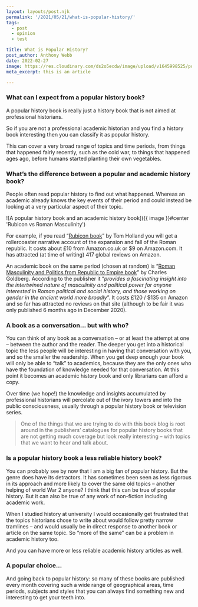 ```yaml
---
layout: layouts/post.njk
permalink: '/2021/05/21/what-is-popular-history/'
tags:
  - post
  - opinion
  - test

title: What is Popular History?
post_author: Anthony Webb
date: 2022-02-27
image: https://res.cloudinary.com/ds2o5ecdw/image/upload/v1645998525/posts/whatispopularhistory2.png
meta_excerpt: this is an article

---
```

### What can I expect from a popular history book?
A popular history book is really just a history book that is not aimed at professional historians.

So if you are not a professional academic historian and you find a history book interesting then you can classify it as popular history.

This can cover a very broad range of topics and time periods, from things that happened fairly recently, such as the cold war, to things that happened ages ago, before humans started planting their own vegetables.

### What’s the difference between a popular and academic history book?
People often read popular history to find out what happened. Whereas an academic already knows the key events of their period and could instead be looking at a very particular aspect of their topic.

![A popular history book and an academic history book]({{ image }}#center 'Rubicon vs Roman Masculinity')

For example, if you read “[Rubicon book](https://www.amazon.co.uk/Rubicon-Triumph-Tragedy-Roman-Republic/dp/034911563X/ 'Rubicon book')” by Tom Holland you will get a rollercoaster narrative account of the expansion and fall of the Roman republic. It costs about £10 from Amazon.co.uk or $9 on Amazon.com. It has attracted (at time of writing) 417 global reviews on Amazon.

An academic book on the same period (chosen at random) is “[Roman Masculinity and Politics from Republic to Empire book](https://www.amazon.co.uk/Masculinity-Politics-Routledge-Monographs-Classical/dp/0367480468/ 'Roman Masculinity book')” by Charles Goldberg. According to the publisher it “*provides a fascinating insight into the intertwined nature of masculinity and political power for anyone interested in Roman political and social history, and those working on gender in the ancient world more broadly*”. It costs £120 / $135 on Amazon and so far has attracted no reviews on that site (although to be fair it was only published 6 months ago in December 2020).

### A book as a conversation… but with who?
You can think of any book as a conversation – or at least the attempt at one – between the author and the reader. The deeper you get into a historical topic the less people will be interesting in having that conversation with you, and so the smaller the readership. When you get deep enough your book will only be able to “talk” to academics, because they are the only ones who have the foundation of knowledge needed for that conversation. At this point it becomes an academic history book and only librarians can afford a copy.

Over time (we hope!) the knowledge and insights accumulated by professional historians will percolate out of the ivory towers and into the public consciousness, usually through a popular history book or television series.

> One of the things that we are trying to do with this book blog is root around in the publishers’ catalogues for popular history books that are not getting much coverage but look really interesting – with topics that we want to hear and talk about.

### Is a popular history book a less reliable history book?
You can probably see by now that I am a big fan of popular history. But the genre does have its detractors. It has sometimes been seen as less rigorous in its approach and more likely to cover the same old topics – another helping of world War 2 anyone? I think that this can be true of popular history. But it can also be true of any work of non-fiction including academic work.

When I studied history at university I would occasionally get frustrated that the topics historians chose to write about would follow pretty narrow tramlines – and would usually be in direct response to another book or article on the same topic. So “more of the same” can be a problem in academic history too.

And you can have more or less reliable academic history articles as well.

### A popular choice…
And going back to popular history: so many of these books are published every month covering such a wide range of geographical areas, time periods, subjects and styles that you can always find something new and interesting to get your teeth into.